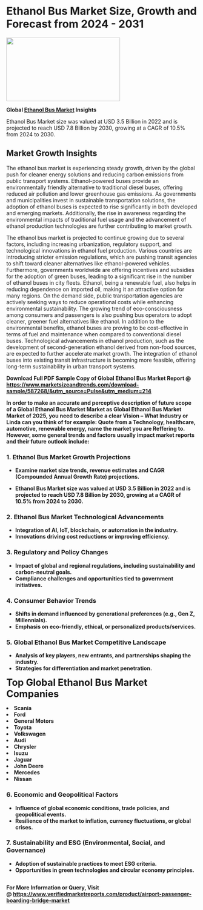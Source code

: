 <H1>Ethanol Bus Market Size, Growth and Forecast from 2024 - 2031</H1><img class="aligncenter size-medium wp-image-584254" src="https://thirdeyenews.in/wp-content/uploads/2024/09/Global-Market-Research-300x168.jpeg" alt="" width="300" height="168" /><p><strong>Global&nbsp;<a href="https://www.marketsizeandtrends.com/download-sample/587268/&amp;utm_source=Pulse&amp;utm_medium=214">Ethanol Bus Market</a> Insights</strong></p><p>Ethanol Bus Market size was valued at USD 3.5 Billion in 2022 and is projected to reach USD 7.8 Billion by 2030, growing at a CAGR of 10.5% from 2024 to 2030.</p><p><h2>Market Growth Insights</h2> <p>The ethanol bus market is experiencing steady growth, driven by the global push for cleaner energy solutions and reducing carbon emissions from public transport systems. Ethanol-powered buses provide an environmentally friendly alternative to traditional diesel buses, offering reduced air pollution and lower greenhouse gas emissions. As governments and municipalities invest in sustainable transportation solutions, the adoption of ethanol buses is expected to rise significantly in both developed and emerging markets. Additionally, the rise in awareness regarding the environmental impacts of traditional fuel usage and the advancement of ethanol production technologies are further contributing to market growth.</p> <p><strong></strong></p> <p>The ethanol bus market is projected to continue growing due to several factors, including increasing urbanization, regulatory support, and technological innovations in ethanol fuel production. Various countries are introducing stricter emission regulations, which are pushing transit agencies to shift toward cleaner alternatives like ethanol-powered vehicles. Furthermore, governments worldwide are offering incentives and subsidies for the adoption of green buses, leading to a significant rise in the number of ethanol buses in city fleets. Ethanol, being a renewable fuel, also helps in reducing dependence on imported oil, making it an attractive option for many regions. On the demand side, public transportation agencies are actively seeking ways to reduce operational costs while enhancing environmental sustainability. The growing trend of eco-consciousness among consumers and passengers is also pushing bus operators to adopt cleaner, greener fuel alternatives like ethanol. In addition to the environmental benefits, ethanol buses are proving to be cost-effective in terms of fuel and maintenance when compared to conventional diesel buses. Technological advancements in ethanol production, such as the development of second-generation ethanol derived from non-food sources, are expected to further accelerate market growth. The integration of ethanol buses into existing transit infrastructure is becoming more feasible, offering long-term sustainability in urban transport systems. <p><strong></p><p><span class=""><strong>Download Full PDF Sample Copy of Global Ethanol Bus Market Report</strong> @ <a href="https://www.marketsizeandtrends.com/download-sample/587268/&amp;utm_source=Pulse&amp;utm_medium=214" target="_blank">https://www.marketsizeandtrends.com/download-sample/587268/&amp;utm_source=Pulse&amp;utm_medium=214</a></span></p><p>In order to make an accurate and perceptive description of future scope of a Global&nbsp;Ethanol Bus Market Market as Global&nbsp;Ethanol Bus Market Market of 2025, you need to describe a clear Vision &ndash; What Industry or Linda can you think of for example: Quote from a Technology, healthcare, automotive, renewable energy, name the market you are Reffering to. However, some general trends and factors usually impact market reports and their future outlook include:</p><h3>1.&nbsp;<strong>Ethanol Bus Market Growth Projections</strong></h3><ul><li>Examine market size trends, revenue estimates and CAGR (Compounded Annual Growth Rate) projections.</li><li><p>Ethanol Bus Market size was valued at USD 3.5 Billion in 2022 and is projected to reach USD 7.8 Billion by 2030, growing at a CAGR of 10.5% from 2024 to 2030.</p></li></ul><h3>2.&nbsp;<strong>Ethanol Bus Market Technological Advancements</strong></h3><ul><li>Integration of AI, IoT, blockchain, or automation in the industry.</li><li>Innovations driving cost reductions or improving efficiency.</li></ul><h3>3.&nbsp;<strong>Regulatory and Policy Changes</strong></h3><ul><li>Impact of global and regional regulations, including sustainability and carbon-neutral goals.</li><li>Compliance challenges and opportunities tied to government initiatives.</li></ul><h3>4.&nbsp;<strong>Consumer Behavior Trends</strong></h3><ul><li>Shifts in demand influenced by generational preferences (e.g., Gen Z, Millennials).</li><li>Emphasis on eco-friendly, ethical, or personalized products/services.</li></ul><h3>5.&nbsp;<strong>Global Ethanol Bus Market Competitive Landscape</strong></h3><ul><li>Analysis of key players, new entrants, and partnerships shaping the industry.</li><li>Strategies for differentiation and market penetration.</li></ul><p data-pm-slice="1 1 []"><span style="color: inherit; font-family: inherit; font-size: 25px;">Top Global Ethanol Bus Market Companies</span></p><div class="" data-test-id=""><p><li>Scania</li><li> Ford</li><li> General Motors</li><li> Toyota</li><li> Volkswagen</li><li> Audi</li><li> Chrysler</li><li> Isuzu</li><li> Jaguar</li><li> John Deere</li><li> Mercedes</li><li> Nissan</li></p></div><h3>6.&nbsp;<strong>Economic and Geopolitical Factors</strong></h3><ul><li>Influence of global economic conditions, trade policies, and geopolitical events.</li><li>Resilience of the market to inflation, currency fluctuations, or global crises.</li></ul><h3>7.&nbsp;<strong>Sustainability and ESG (Environmental, Social, and Governance)</strong></h3><ul><li>Adoption of sustainable practices to meet ESG criteria.</li><li>Opportunities in green technologies and circular economy principles.</li></ul><h2><strong style="font-size: 14px;">For More Information or Query, Visit @&nbsp;</strong><a style="background-color: #ffffff; font-size: 14px;" href="https://www.marketsizeandtrends.com/report/ethanol-bus-market/" target="_blank">https://www.verifiedmarketreports.com/product/airport-passenger-boarding-bridge-market</a></h2>
